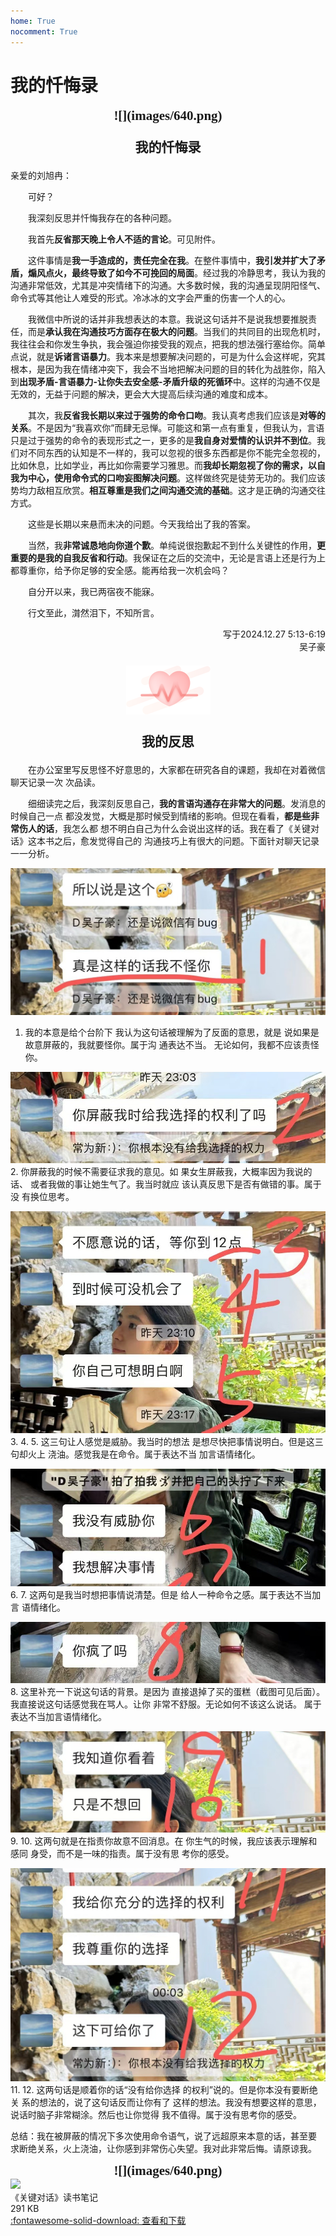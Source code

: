 ```yaml
---
home: True
nocomment: True
---
```


# 我的忏悔录

<div style="text-align: center; font-family: 'Noto Serif SC'; font-size: 1.5em; font-weight: 600;" markdown="1">
![](images/640.png)
</div>

<div style="text-align: center; font-family: 'Noto Serif SC'; font-size: 1.5em; font-weight: 600;" markdown="1">

我的忏悔录

</div>

亲爱的刘旭冉：

&emsp;&emsp;可好？

&emsp;&emsp;我深刻反思并忏悔我存在的各种问题。

&emsp;&emsp;我首先**反省那天晚上令人不适的言论**。可见附件。

&emsp;&emsp;这件事情是**我一手造成的，责任完全在我**。在整件事情中，**我引发并扩大了矛盾，煽风点火，最终导致了如今不可挽回的局面**。经过我的冷静思考，我认为我的沟通非常低效，尤其是冲突情绪下的沟通。大多数时候，我的沟通呈现阴阳怪气、命令式等其他让人难受的形式。冷冰冰的文字会严重的伤害一个人的心。

&emsp;&emsp;我微信中所说的话并非我想表达的本意。我说这句话并不是说我想要推脱责任，而是**承认我在沟通技巧方面存在极大的问题**。当我们的共同目的出现危机时，我往往会和你发生争执，我会强迫你接受我的观点，把我的想法强行塞给你。简单点说，就是**诉诸言语暴力**。我本来是想要解决问题的，可是为什么会这样呢，究其根本，是因为我在情绪冲突下，我会不当地把解决问题的目的转化为战胜你，陷入到**出现矛盾-言语暴力-让你失去安全感-矛盾升级的死循环**中。这样的沟通不仅是无效的，无益于问题的解决，更会大大提高后续沟通的难度和成本。

&emsp;&emsp;其次，我**反省我长期以来过于强势的命令口吻**。我认真考虑我们应该是**对等的关系**。不是因为“我喜欢你”而肆无忌惮。可能这和第一点有重复，但我认为，言语只是过于强势的命令的表现形式之一，更多的是**我自身对爱情的认识并不到位**。我们对不同东西的认知是不一样的，我可以忽视的很多东西都是你不能完全忽视的，比如休息，比如学业，再比如你需要学习雅思。而**我却长期忽视了你的需求，以自我为中心，使用命令式的口吻妄图解决问题**。这样做终究是徒劳无功的。我们应该势均力敌相互欣赏。**相互尊重是我们之间沟通交流的基础**。这才是正确的沟通交往方式。

&emsp;&emsp;这些是长期以来悬而未决的问题。今天我给出了我的答案。

&emsp;&emsp;当然，我**非常诚恳地向你道个歉**。单纯说很抱歉起不到什么关键性的作用，**更重要的是我的自我反省和行动**。我保证在之后的交流中，无论是言语上还是行为上都尊重你，给予你足够的安全感。能再给我一次机会吗？

&emsp;&emsp;自分开以来，我已两宿夜不能寐。

&emsp;&emsp;行文至此，潸然泪下，不知所言。

<div style="text-align: right;">写于2024.12.27 5:13-6:19</div>

<div style="text-align: right;">吴子豪</div>

<div style="text-align: center; font-family: 'Noto Serif SC'; font-size: 1.5em; font-weight: 600;" markdown="1">

![](images/640.png)

我的反思

</div>

&emsp;&emsp;在办公室里写反思怪不好意思的，大家都在研究各自的课题，我却在对着微信聊天记录一次
次品读。

&emsp;&emsp;细细读完之后，我深刻反思自己，**我的言语沟通存在非常大的问题**。发消息的时候自己一点
都没发觉，大概是那时候受到情绪的影响。但现在看看，**都是些非常伤人的话**，我怎么都
想不明白自己为什么会说出这样的话。我在看了《关键对话》这本书之后，愈发觉得自己的
沟通技巧上有很大的问题。下面针对聊天记录一一分析。

![](images/1.jpg)
1.  我的本意是给个台阶下
我认为这句话被理解为了反面的意思，就是
说如果是故意屏蔽的，我就要怪你。属于沟
通表达不当。
无论如何，我都不应该责怪你。

![](images/2.jpg)
2.  你屏蔽我的时候不需要征求我的意见。如
果女生屏蔽我，大概率因为我说的话、
或者我做的事让她生气了。我当时就应
该认真反思下是否有做错的事。属于没
有换位思考。

![](images/3-5.jpg)
3. 
4. 
5. 这三句让人感觉是威胁。我当时的想法
是想尽快把事情说明白。但是这三句却火上
浇油。感觉我是在命令。属于表达不当
加言语情绪化。

![](images/6-7.jpg)
6. 
7. 这两句是我当时想把事情说清楚。但是
给人一种命令之感。属于表达不当加言
语情绪化。

![](images/8.jpg)
8. 这里补充一下说这句话的背景。是因为
直接退掉了买的蛋糕（截图可见后面）。
我直接说这句话感觉我在骂人。让你
非常不舒服。无论如何不该这么说话。
属于表达不当加言语情绪化。

![](images/9-10.jpg)
9. 
10. 这两句就是在指责你故意不回消息。在
你生气的时候，我应该表示理解和感同
身受，而不是一味的指责。属于没有思
考你的感受。

![](images/11-12.jpg)
11. 
12. 这两句话是顺着你的话“没有给你选择
的权利”说的。但是你本没有要断绝关
系的想法的，说了这句话反而让你有了
这样的想法。我没有想要这样的意思，
说话时脑子非常糊涂。然后也让你觉得
我不值得。属于没有思考你的感受。

总结：我在被屏蔽的情况下多次使用命令语气，说了远超原来本意的话，甚至要
求断绝关系，火上浇油，让你感到非常伤心失望。我对此非常后悔。请原谅我。

<div style="text-align: center; font-family: 'Noto Serif SC'; font-size: 1.5em; font-weight: 600;" markdown="1">
![](images/640.png)
</div>

<div class="card file-block" markdown="1">
<div class="file-icon"><img src="https://zjuacee.blob.core.windows.net/zju-acee/pdf.svg" style="height: 3em;"></div>
<div class="file-body">
<div class="file-title">《关键对话》读书笔记</div>
<div class="file-meta">291 KB</div>
</div>
<a class="down-button" target="_blank" href="files/关键对话如何高效能沟通.pdf" markdown="1">:fontawesome-solid-download: 查看和下载</a>
</div>
